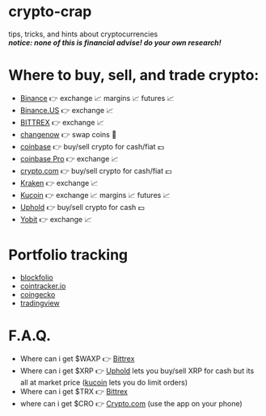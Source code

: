 # crypto-crap   
tips, tricks, and hints about cryptocurrencies   
***notice: none of this is financial advise! do your own research!***   

# Where to buy, sell, and trade crypto:
- [Binance][binance] 👉 exchange 📈 margins 📈 futures 📈   
- [Binance.US][binanceUS] 👉 exchange 📈   
- [BITTREX][bittrex] 👉 exchange 📈   
- [changenow][changenow] 👉 swap coins 💱   
- [coinbase][coinbase] 👉 buy/sell crypto for cash/fiat 💵   
- [coinbase Pro][coinbasePro] 👉 exchange 📈   
- [crypto.com][cro] 👉 buy/sell crypto for cash/fiat 💵    
- [Kraken][kraken] 👉 exchange 📈   
- [Kucoin][kucoin] 👉 exchange 📈 margins 📈 futures 📈   
- [Uphold][uphold] 👉 buy/sell crypto for cash 💵   
- [Yobit][yobit] 👉 exchange 📈   


# Portfolio tracking
- [blockfolio][blokfolio]   
- [cointracker.io][cointracker]
- [coingecko][coingecko]   
- [tradingview][tradingview]   


# F.A.Q.
- Where can i get $WAXP 👉 [Bittrex][bittrex]   
- Where can i get $XRP 👉 [Uphold][uphold] lets you buy/sell XRP for cash but its all at market price ([kucoin][kucoin] lets you do limit orders)   
- Where can i get $TRX 👉 [Bittrex][bittrex]   
- where can i get $CRO 👉 [Crypto.com][cro] (use the app on your phone)   



[bittrex]: https://bittrex.com/Account/Register?referralCode=BMT-ULK-LJW "use my ref code at BITTREX"
[binance]: https://www.binance.com?ref=54404070  "use my ref code at Binance"
[binanceUS]: https://accounts.binance.us/en/register?ref=54404070  "use my ref code at Binance US"
[blokfolio]: https://blockfolio.com/
[changenow]: https://changenow.io/?link_id=af8a9ccdc31f0f "quickly change coins between coins"
[coinbase]: https://coinbase.com/
[coinbasePro]: https://pro.coinbase.com/  
[coingecko]: https://www.coingecko.com/en
[cointracker]: https://www.cointracker.io/i/OQlRMO7Zr5nz "Use my Cointracker link for $10 credit"
[cro]: https://crypto.com/app/gzhygqxcgm "Use my referral link https://crypto.com/app/gzhygqxcgm to sign up for Crypto.com and we both get $25 USD :)"
[kraken]: https://www.kraken.com/ "Kraken"
[kucoin]: https://www.kucoin.com/ucenter/signup?rcode=rJZ64JC "use my ref code at kucoin"
[tradingview]: https://www.tradingview.com/gopro/?share_your_love=LURK24tv "use my ref code at tradingview"
[uphold]: https://uphold.com/signup?referral=d9d073f050 "use my ref code at Uphold"
[yobit]: https://yobit.net/?bonus=kwaeJ "use my ref code at YoBit"
